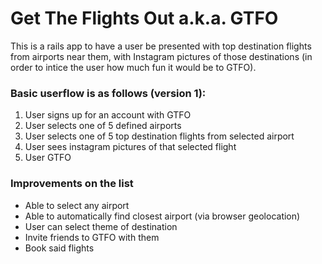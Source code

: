 # Get The Flights Out a.k.a. GTFO

This is a rails app to have a user be presented with top destination flights from airports near them, with Instagram pictures of those destinations (in order to intice the user how much fun it would be to GTFO).

### Basic userflow is as follows (version 1):
1. User signs up for an account with GTFO
2. User selects one of 5 defined airports
3. User selects one of 5 top destination flights from selected airport
4. User sees instagram pictures of that selected flight
5. User GTFO


### Improvements on the list
- Able to select any airport
- Able to automatically find closest airport (via browser geolocation)
- User can select theme of destination
- Invite friends to GTFO with them
- Book said flights

